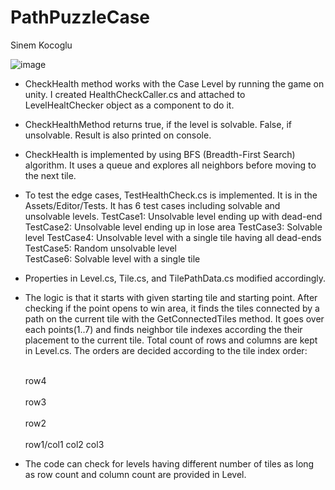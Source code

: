 # PathPuzzleCase
  Sinem Kocoglu

 ![image](https://github.com/user-attachments/assets/e5384c00-8902-469c-8110-90d392fe9d33)

* CheckHealth method works with the Case Level by running the game on unity. 
  I created HealthCheckCaller.cs and attached to LevelHealtChecker object as a component to do it.

* CheckHealthMethod returns true, if the level is solvable. False, if unsolvable.
  Result is also printed on console.

* CheckHealth is implemented by using BFS (Breadth-First Search) algorithm.
  It uses a queue and explores all neighbors before moving to the next tile.

* To test the edge cases, TestHealthCheck.cs is implemented. 
  It is in the Assets/Editor/Tests.
  It has 6 test cases including solvable and unsolvable levels.
  TestCase1: Unsolvable level ending up with dead-end
  TestCase2: Unsolvable level ending up in lose area
  TestCase3: Solvable level 
  TestCase4: Unsolvable level with a single tile having all dead-ends
  TestCase5: Random unsolvable level  
  TestCase6: Solvable level with a single tile

* Properties in Level.cs, Tile.cs, and TilePathData.cs modified accordingly. 

* The logic is that it starts with given starting tile and starting point.
  After checking if the point opens to win area, it finds the tiles connected by a path on the current tile with the GetConnectedTiles method.
  It goes over each points(1..7) and finds neighbor tile indexes according the their placement to the current tile.
  Total count of rows and columns are kept in Level.cs. The orders are decided according to the tile index order:
  
    <br>row4                            
    <br>row3                            
    <br>row2                          
  <br>row1/col1 col2 col3              

* The code can check for levels having different number of tiles as long as row count and column count are provided in Level.
